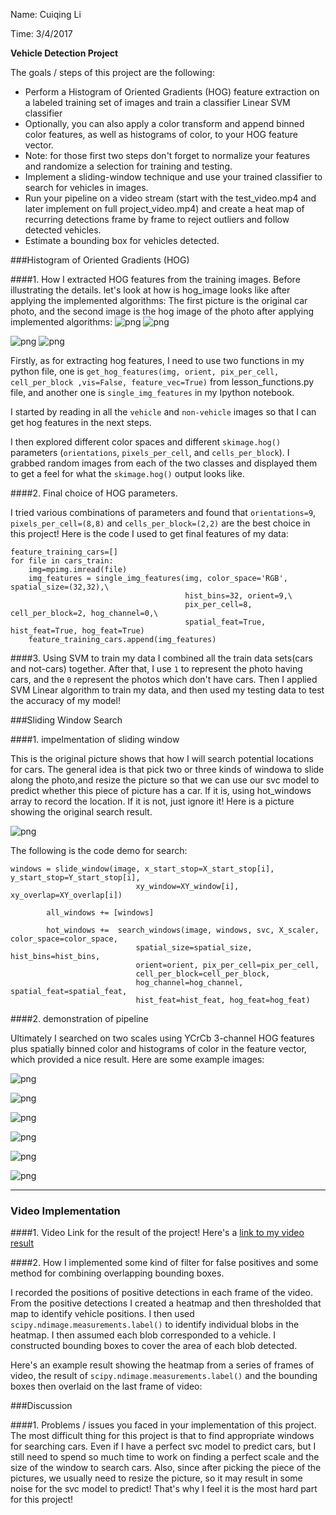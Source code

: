 Name: Cuiqing Li

Time: 3/4/2017

**Vehicle Detection Project**

The goals / steps of this project are the following:

* Perform a Histogram of Oriented Gradients (HOG) feature extraction on a labeled training set of images and train a classifier Linear SVM classifier
* Optionally, you can also apply a color transform and append binned color features, as well as histograms of color, to your HOG feature vector. 
* Note: for those first two steps don't forget to normalize your features and randomize a selection for training and testing.
* Implement a sliding-window technique and use your trained classifier to search for vehicles in images.
* Run your pipeline on a video stream (start with the test_video.mp4 and later implement on full project_video.mp4) and create a heat map of recurring detections frame by frame to reject outliers and follow detected vehicles.
* Estimate a bounding box for vehicles detected.

[//]: # (Image References)
[image1]: ./examples/car_not_car.png
[image2]: ./examples/HOG_example.jpg
[image3]: ./examples/sliding_windows.jpg
[image4]: ./examples/sliding_window.jpg
[image5]: ./examples/bboxes_and_heat.png
[image6]: ./examples/labels_map.png
[image7]: ./examples/output_bboxes.png
[video1]: ./project_video.mp4


###Histogram of Oriented Gradients (HOG)

####1. How I extracted HOG features from the training images.
Before illustrating the details. let's look at how is hog_image looks like after applying the implemented algorithms:
The first picture is the original car photo, and the second image is the hog image of the photo after applying implemented algorithms:
![png](output_images/car0.png)
![png](output_images/hog_image_car0.png)

![png](output_images/car1.png)
![png](output_images/hog_image_car1.png)


Firstly, as for extracting hog features, I need to use two functions in my python file, one is `get_hog_features(img, orient, pix_per_cell, cell_per_block ,vis=False, feature_vec=True)` from lesson_functions.py file, and another one is `single_img_features` in my Ipython notebook.   

I started by reading in all the `vehicle` and `non-vehicle` images so that I can get hog features in the next steps.

I then explored different color spaces and different `skimage.hog()` parameters (`orientations`, `pixels_per_cell`, and `cells_per_block`).  I grabbed random images from each of the two classes and displayed them to get a feel for what the `skimage.hog()` output looks like.


####2. Final choice of HOG parameters.

I tried various combinations of parameters and found that `orientations=9`, `pixels_per_cell=(8,8)` and `cells_per_block=(2,2)` are the best choice in this project!
Here is the code I used to get final features of my data:
```
feature_training_cars=[]
for file in cars_train:
    img=mpimg.imread(file)
    img_features = single_img_features(img, color_space='RGB', spatial_size=(32,32),\
                                       hist_bins=32, orient=9,\
                                       pix_per_cell=8, cell_per_block=2, hog_channel=0,\
                                       spatial_feat=True, hist_feat=True, hog_feat=True)
    feature_training_cars.append(img_features)
```

####3. Using SVM to train my data
I combined all the train data sets(cars and not-cars) together. After that, I use `1` to represent the photo having cars, and the `0` represent the photos which don't have cars. Then I applied SVM Linear algorithm to train my data, and then used my testing data to test the accuracy of my model!


###Sliding Window Search

####1. impelmentation of sliding window

This is the original picture shows that how I will search potential locations for cars. The general idea is that pick two or three kinds of windowa to slide along the photo,and resize the picture so that we can use our svc model to predict whether this piece of picture has a car. If it is, using hot_windows array to record the location. If it is not, just ignore it! Here is a picture showing the original search result.

![png](output_images/sliding_window.png)

The following is the code demo for search:
```
windows = slide_window(image, x_start_stop=X_start_stop[i], y_start_stop=Y_start_stop[i], 
                            xy_window=XY_window[i], xy_overlap=XY_overlap[i])
        
        all_windows += [windows]        
        
        hot_windows +=  search_windows(image, windows, svc, X_scaler, color_space=color_space, 
                            spatial_size=spatial_size, hist_bins=hist_bins, 
                            orient=orient, pix_per_cell=pix_per_cell, 
                            cell_per_block=cell_per_block, 
                            hog_channel=hog_channel, spatial_feat=spatial_feat, 
                            hist_feat=hist_feat, hog_feat=hog_feat)      
```

####2. demonstration of pipeline

Ultimately I searched on two scales using YCrCb 3-channel HOG features plus spatially binned color and histograms of color in the feature vector, which provided a nice result.  Here are some example images:

![png](output_images/final_demo2.png)

![png](output_images/final_demo1.png)

![png](output_images/final_demo3.png)

![png](output_images/final_demo4.png)

![png](output_images/final_demo5.png)

![png](output_images/final_demo6.png)

---

### Video Implementation

####1. Video Link for the result of the project!
Here's a [link to my video result](./project_video.mp4)


####2. How I implemented some kind of filter for false positives and some method for combining overlapping bounding boxes.

I recorded the positions of positive detections in each frame of the video.  From the positive detections I created a heatmap and then thresholded that map to identify vehicle positions.  I then used `scipy.ndimage.measurements.label()` to identify individual blobs in the heatmap.  I then assumed each blob corresponded to a vehicle.  I constructed bounding boxes to cover the area of each blob detected.  

Here's an example result showing the heatmap from a series of frames of video, the result of `scipy.ndimage.measurements.label()` and the bounding boxes then overlaid on the last frame of video:


###Discussion

####1. Problems / issues you faced in your implementation of this project.  
The most difficult thing for this project is that to find appropriate windows for searching cars.  Even if I have a perfect svc model to predict cars, but I still need to spend so much time to work on finding a perfect scale and the size of the window to search cars. Also, since after picking the piece of the pictures, we usually need to resize the picture, so it may result in some noise for the svc model to predict! That's why I feel it is the most hard part for this project!



